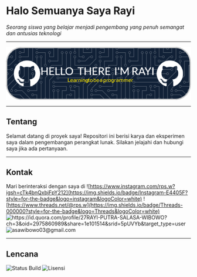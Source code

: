 # Halo Semuanya Saya Rayi

_Seorang siswa yang belajar menjadi pengembang yang penuh semangat dan antusias teknologi_

---

![cicakbakar-eng](asset-image/banner.png )

---

## Tentang

Selamat datang di proyek saya! Repositori ini berisi karya dan eksperimen saya dalam pengembangan perangkat lunak. Silakan jelajahi dan hubungi saya jika ada pertanyaan.

---





## Kontak

Mari berinteraksi dengan saya di
![https://www.instagram.com/rps.w?igsh=cTk4bnQxbjFpY212](https://img.shields.io/badge/Instagram-E4405F?style=for-the-badge&logo=instagram&logoColor=white) ![https://www.threads.net/@rps.w](https://img.shields.io/badge/Threads-000000?style=for-the-badge&logo=Threads&logoColor=white) ![https://id.quora.com/profile/27RAYI-PUTRA-SALASA-WIBOWO?ch=3&oid=2975860989&share=1e101514&srid=5pUVYb&target_type=user ](https://img.shields.io/badge/Quora-%23B92B27.svg?&style=for-the-badge&logo=Quora&logoColor=white)
![asawibowo03@gmail.com]({BadgeURLHere})

---

## Lencana

![Status Build](https://img.shields.io/badge/build-passing-brightgreen)
![Lisensi](https://img.shields.io/badge/license-MIT-blue)
